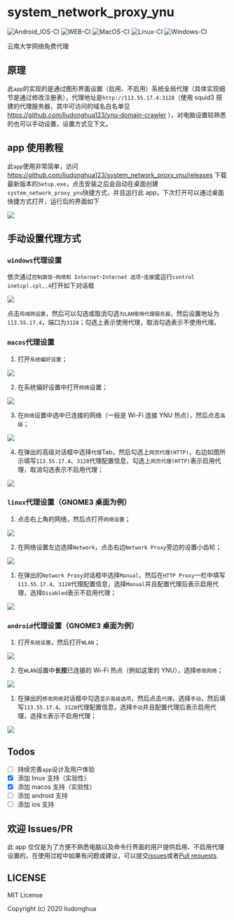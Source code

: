 # system_network_proxy_ynu

![Android_IOS-CI](https://github.com/liudonghua123/system_network_proxy_ynu/workflows/Android_IOS-CI/badge.svg)
![WEB-CI](https://github.com/liudonghua123/system_network_proxy_ynu/workflows/WEB-CI/badge.svg)
![MacOS-CI](https://github.com/liudonghua123/system_network_proxy_ynu/workflows/MacOS-CI/badge.svg)
![Linux-CI](https://github.com/liudonghua123/system_network_proxy_ynu/workflows/Linux-CI/badge.svg)
![Windows-CI](https://github.com/liudonghua123/system_network_proxy_ynu/workflows/Windows-CI/badge.svg)

云南大学网络免费代理

## 原理

此`app`的实现的是通过图形界面设置（启用、不启用）系统全局代理（具体实现细节是通过修改注册表），代理地址是`http://113.55.17.4:3128`（使用 squid3 搭建的代理服务器，其中可访问的域名白名单见 https://github.com/liudonghua123/ynu-domain-crawler ），对电脑设置较熟悉的也可以手动设置，设置方式见下文。

## app 使用教程

此`app`使用非常简单，访问 https://github.com/liudonghua123/system_network_proxy_ynu/releases 下载最新版本的`Setup.exe`，点击安装之后会自动在桌面创建 `system_network_proxy_ynu`快捷方式，并且运行此 app，下次打开可以通过桌面快捷方式打开，运行后的界面如下

![](resources/app_snapshot.png)

## 手动设置代理方式

### `windows`代理设置

依次通过`控制面饭`-`网络和 Internet`-`Internet 选项`-`连接`或运行`control inetcpl.cpl,,4`打开如下对话框

![](resources/windows_proxy_settings.png)

点击`局域网设置`，然后可以勾选或取消勾选`为LAN使用代理服务器`，然后设置地址为`113.55.17.4`，端口为`3128`；勾选上表示使用代理，取消勾选表示不使用代理。

### `macos`代理设置

1. 打开`系统偏好设置`；

![](resources/macos_proxy_settings_1.png)

2. 在系统偏好设置中打开`网络`设置；

![](resources/macos_proxy_settings_2.png)

3. 在`网络`设置中选中已连接的网络（一般是 Wi-Fi 连接 YNU 热点），然后点击`高级`；

![](resources/macos_proxy_settings_3.png)

4. 在弹出的高级对话框中选择`代理`Tab，然后勾选上`网页代理(HTTP)`，右边如图所示填写`113.55.17.4`、`3128`代理配置信息，勾选上`网页代理(HTTP)`表示启用代理，取消勾选表示不启用代理；

![](resources/macos_proxy_settings_4.png)

### `linux`代理设置（GNOME3 桌面为例）

1. 点击右上角的网络，然后点打开`网络设置`；

![](resources/linux_proxy_settings_1.png)

2. 在网络设置左边选择`Network`，点击右边`Network Proxy`旁边的设置小齿轮；

![](resources/linux_proxy_settings_2.png)

1. 在弹出的`Network Proxy`对话框中选择`Manual`，然后在`HTTP Proxy`一栏中填写`113.55.17.4`、`3128`代理配置信息，选择`Manual`并且配置代理后表示启用代理，选择`Disabled`表示不启用代理；

![](resources/linux_proxy_settings_3.png)

### `android`代理设置（GNOME3 桌面为例）

1. 打开`系统设置`，然后打开`WLAN`；

![](resources/android_proxy_settings_1.png)

2. 在`WLAN`设置中**长按**已连接的 Wi-Fi 热点（例如这里的 YNU），选择`修改网络`；

![](resources/android_proxy_settings_2.png)

1. 在弹出的`修改网络`对话框中勾选`显示高级选项`，然后点击`代理`，选择`手动`，然后填写`113.55.17.4`、`3128`代理配置信息，选择`手动`并且配置代理后表示启用代理，选择`无`表示不启用代理；

![](resources/android_proxy_settings_3.png)

## Todos

- [ ] 持续完善`app`设计及用户体验
- [x] 添加 linux 支持（实验性）
- [x] 添加 macos 支持（实验性）
- [ ] 添加 android 支持
- [ ] 添加 ios 支持

## 欢迎 Issues/PR

此 app 仅仅是为了方便不熟悉电脑以及命令行界面的用户提供启用、不启用代理设置的，在使用过程中如果有问题或建议，可以提交[issues](https://github.com/liudonghua123/system_network_proxy_ynu/issues)或者[Pull requests](https://github.com/liudonghua123/system_network_proxy_ynu/pulls).

## LICENSE

MIT License

Copyright (c) 2020 liudonghua
